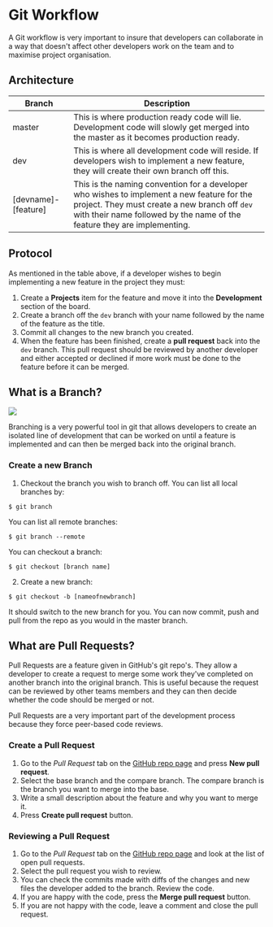 # Git Workflow

A Git workflow is very important to insure that developers can collaborate in a way that doesn't affect other developers work on the team and to maximise project organisation.

## Architecture

| Branch | Description |
|--------|-------------|
| master | This is where production ready code will lie. Development code will slowly get merged into the master as it becomes production ready.
| dev    | This is where all development code will reside. If developers wish to implement a new feature, they will create their own branch off this. |
| [devname]-[feature] | This is the naming convention for a developer who wishes to implement a new feature for the project. They must create a new branch off `dev` with their name followed by the name of the feature they are implementing.

## Protocol

As mentioned in the table above, if a developer wishes to begin implementing a new feature in the project they must:

1. Create a **Projects** item for the feature and move it into the **Development** section of the board.
2. Create a branch off the `dev` branch with your name followed by the name of the feature as the title.
3. Commit all changes to the new branch you created.
4. When the feature has been finished, create a **pull request** back into the `dev` branch. This pull request should be reviewed by another developer and either accepted or declined if more work must be done to the feature before it can be merged.

## What is a Branch?

<img src="./resources/01.svg">

Branching is a very powerful tool in git that allows developers to create an isolated line of development that can be worked on until a feature is implemented and can then be merged back into the original branch.

### Create a new Branch

1. Checkout the branch you wish to branch off. You can list all local branches by:

```
$ git branch
```

You can list all remote branches:

```
$ git branch --remote
```

You can checkout a branch:

```
$ git checkout [branch name]
```

2. Create a new branch:

```
$ git checkout -b [nameofnewbranch]
```

It should switch to the new branch for you. You can now commit, push and pull from the repo as you would in the master branch.

## What are Pull Requests?

Pull Requests are a feature given in GitHub's git repo's. They allow a developer to create a request to merge some work they've completed on another branch into the original branch. This is useful because the request can be reviewed by other teams members and they can then decide whether the code should be merged or not.

Pull Requests are a very important part of the development process because they force peer-based code reviews.

### Create a Pull Request

1. Go to the *Pull Request* tab on the [GitHub repo page](https://github.com/rvailnaveed/Project-Diaryah) and press **New pull request**.
2. Select the base branch and the compare branch. The compare branch is the branch you want to merge into the base.
3. Write a small description about the feature and why you want to merge it.
4. Press **Create pull request** button.

### Reviewing a Pull Request

1. Go to the *Pull Request* tab on the [GitHub repo page](https://github.com/rvailnaveed/Project-Diaryah) and look at the list of open pull requests.
2. Select the pull request you wish to review.
3. You can check the commits made with diffs of the changes and new files the developer added to the branch. Review the code.
4. If you are happy with the code, press the **Merge pull request** button.
5. If you are not happy with the code, leave a comment and close the pull request.

